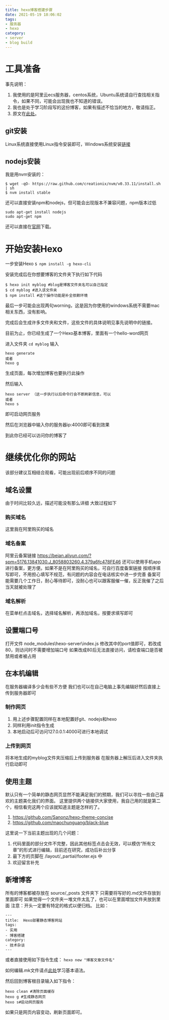 ```yaml
---
title: hexo博客搭建步骤
date: 2021-05-19 18:06:02
tags: 
- 服务器
- hexo
category:
- server
- blog build
---
```

# 工具准备 #

事先说明：
1. 我使用的是阿里云ecs服务器，centos系统，Ubuntu系统请自行查找相关指令，如果不同，可能会出现我也不知道的错误。
2. 我也是处于学习阶段写的这份博客，如果有描述不恰当的地方，敬请指正。
3. 原文在[此处](https://www.jianshu.com/p/6ae883f9291c)。

## git安装 ##

Linux系统直接使用Linux指令安装即可，Windows系统安装[链接](https://git-scm.com/download/win)

## nodejs安装 ##

我是用nvm安装的：
```
$ wget -qO- https://raw.github.com/creationix/nvm/v0.33.11/install.sh | sh
$ nvm install stable
```
还可以直接安装npm和nodejs，但可能会出现版本不兼容问题，npm版本过低
```
sudo apt-get install nodejs
sudo apt-get npm
```
还可以直接在[官网](https://nodejs.org/en/download/)下载。
# 开始安装Hexo #

一步安装Hexo
` $ npm install -g hexo-cli `

安装完成后在你想要博客的文件夹下执行如下代码
```
$ hexo init myblog #blog是博客文件夹名可以自己指定
$ cd myblog #进入该文件夹
$ npm install #这个操作功能是补全依赖环境
```
最后一步可能会出现两句worning，这是因为你使用的windows系统不需要mac相关东西，没有影响。

完成后会生成许多文件夹和文件，这些文件的具体说明见事先说明中的链接。

目前为止，你已经生成了一个Hexo基本博客，里面有一个hello-word网页

进入文件夹
` cd myblog `
输入
```
hexo generate
或者
hexo g
```
生成页面，每次增加博客也要执行此操作

然后输入
```
hexo server （这一步执行以后命令行会不断刷新信息，可以
或者
hexo s
```

即可启动网页服务

然后在浏览器中输入你的服务器ip:4000即可看到效果

到此你已经可以访问你的博客了

# 继续优化你的网站 #

该部分建议互相结合观看，可能出现前后顺序不同的问题

## 域名设置 ##

由于时间比较久远，描述可能没有那么详细
大致过程如下


### 购买域名 ###

这里我在阿里购买的域名

### 域名备案 ###

阿里云备案链接 https://beian.aliyun.com/?spm=5176.13841030.J_8058803260.4.379a6fc478FE46
还可以使用手机app进行备案，更方便。如果不是在阿里购买的域名，可自行百度备案链接
按顺序填写即可，不用担心填写不规范，有问题的内容会在电话核实中进一步完善
备案可能需要几个工作日，耐心等待即可，没耐心也可以跟客服催一催，反正我催了之后当天就被处理了

### 域名解析 ###

在菜单栏点击域名，选择域名解析，再添加域名，按要求填写即可

## 设置端口号 ##

打开文件 node_modules\hexo-server\index.js 修改其中的port值即可，若改成80，则访问时不需要增加端口号
如果改成80后无法直接访问，请检查端口是否被禁用或者被占用

## 在本机编辑 ##

在服务器编译多少会有些不方便
我们也可以在自己电脑上事先编辑好然后直接上传到服务器即可

### 制作网页 ###

1. 用上述步骤配置同样在本地配置好git、nodejs和hexo
2. 同样利用init指令生成
3. 本地启动后可访问127.0.0.1:4000可进行本地调试

### 上传到网页 ###

将本地生成的myblog文件夹压缩后上传到服务器
在服务器上解压后进入文件夹执行启动即可

## 使用主题 ##

默认只有一个简单的静态网页显然不能满足我们的预期，我们可以寻找一些自己喜欢的主题美化我们的界面。
这里提供两个链接供大家使用，我自己用的就是第二个，相信看完这两个应该就知道主题是怎样的了。
1. https://github.com/Sanonz/hexo-theme-concise
2. https://github.com/maochunguang/black-blue

这里说一下当前主题出现的几个问题：
1. 代码里面的部分文件不完整，因此其他标签点击会无效，可以模仿“所有文章”的形式进行编辑，目前还在研究，成功后补出分享
2. 最下方的页脚在 /layout/_partial/footer.ejs 中
3. 欢迎留言补充

## 新增博客 ##

所有的博客都被存放在 source/_posts 文件夹下
只需要将写好的.md文件存放到里面即可
如果觉得一个文件夹一堆文件太乱了，也可以在里面增加文件夹放到里面
注意：开头一定要有特定的格式以便归档。
比如：
```
---
title:  Hexo部署静态博客网站
tags:    
- 实用 
- 博客搭建
category:  
- 技术杂谈 
---
```
或者直接使用如下指令生成：
` hexo new "博客文章文件名" `

如何编辑.mk文件请点[此处](https://www.jianshu.com/p/399e5a3c7cc5)学习基本语法。

然后回到博客根目录输入如下指令：
```
hexo clean #清除页面缓存 
hexo g #生成静态网页
hexo s#启动网页服务
```
如果只是网页内容变动，刷新页面即可。
